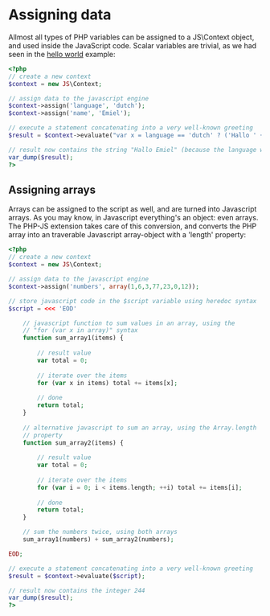# Assigning data

Allmost all types of PHP variables can be assigned to a JS\Context object,
and used inside the JavaScript code. Scalar variables are trivial, as we 
had seen in the [hello world](copernica-docs:PHPJS/helloworld) example:

```php
<?php
// create a new context
$context = new JS\Context;

// assign data to the javascript engine
$context->assign('language', 'dutch');
$context->assign('name', 'Emiel');

// execute a statement concatenating into a very well-known greeting
$result = $context->evaluate("var x = language == 'dutch' ? ('Hallo ' + name) : ('Hello ' + name);");

// result now contains the string "Hallo Emiel" (because the language was set to dutch)
var_dump($result);
?>
```

## Assigning arrays

Arrays can be assigned to the script as well, and are turned into Javascript
arrays. As you may know, in Javascript everything's an object: even arrays. The
PHP-JS extension takes care of this conversion, and converts the PHP array
into an traverable Javascript array-object with a 'length' property:

```php
<?php
// create a new context
$context = new JS\Context;

// assign data to the javascript engine
$context->assign('numbers', array(1,6,3,77,23,0,12));

// store javascript code in the $script variable using heredoc syntax
$script = <<< 'EOD'

    // javascript function to sum values in an array, using the
    // "for (var x in array)" syntax
    function sum_array1(items) {
    
        // result value
        var total = 0;
        
        // iterate over the items
        for (var x in items) total += items[x];
        
        // done
        return total;
    }
    
    // alternative javascript to sum an array, using the Array.length
    // property
    function sum_array2(items) {
    
        // result value
        var total = 0;
        
        // iterate over the items
        for (var i = 0; i < items.length; ++i) total += items[i];
        
        // done
        return total;
    }

    // sum the numbers twice, using both arrays
    sum_array1(numbers) + sum_array2(numbers);

EOD;

// execute a statement concatenating into a very well-known greeting
$result = $context->evaluate($script);

// result now contains the integer 244
var_dump($result);
?>
